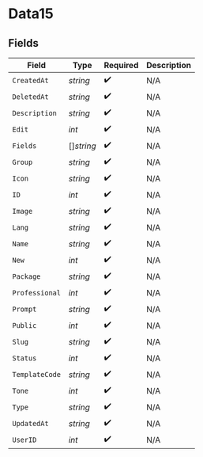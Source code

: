 # Data15


## Fields

| Field              | Type               | Required           | Description        |
| ------------------ | ------------------ | ------------------ | ------------------ |
| `CreatedAt`        | *string*           | :heavy_check_mark: | N/A                |
| `DeletedAt`        | *string*           | :heavy_check_mark: | N/A                |
| `Description`      | *string*           | :heavy_check_mark: | N/A                |
| `Edit`             | *int*              | :heavy_check_mark: | N/A                |
| `Fields`           | []*string*         | :heavy_check_mark: | N/A                |
| `Group`            | *string*           | :heavy_check_mark: | N/A                |
| `Icon`             | *string*           | :heavy_check_mark: | N/A                |
| `ID`               | *int*              | :heavy_check_mark: | N/A                |
| `Image`            | *string*           | :heavy_check_mark: | N/A                |
| `Lang`             | *string*           | :heavy_check_mark: | N/A                |
| `Name`             | *string*           | :heavy_check_mark: | N/A                |
| `New`              | *int*              | :heavy_check_mark: | N/A                |
| `Package`          | *string*           | :heavy_check_mark: | N/A                |
| `Professional`     | *int*              | :heavy_check_mark: | N/A                |
| `Prompt`           | *string*           | :heavy_check_mark: | N/A                |
| `Public`           | *int*              | :heavy_check_mark: | N/A                |
| `Slug`             | *string*           | :heavy_check_mark: | N/A                |
| `Status`           | *int*              | :heavy_check_mark: | N/A                |
| `TemplateCode`     | *string*           | :heavy_check_mark: | N/A                |
| `Tone`             | *int*              | :heavy_check_mark: | N/A                |
| `Type`             | *string*           | :heavy_check_mark: | N/A                |
| `UpdatedAt`        | *string*           | :heavy_check_mark: | N/A                |
| `UserID`           | *int*              | :heavy_check_mark: | N/A                |